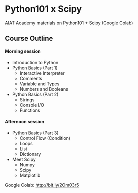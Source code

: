 # Python101 x Scipy
AIAT Academy materials on Python101 + Scipy (Google Colab)

## Course Outline
#### Morning session
- Introduction to Python
- Python Basics (Part 1)
  - Interactive Interpreter
  - Comments
  - Variable and Types
  - Numbers and Booleans
- Python Basics (Part 2)
  - Strings
  - Console I/O
  - Functions
  
#### Afternoon session
- Python Basics (Part 3)
  - Control Flow (Condition)
  - Loops
  - List
  - Dictionary
- Meet Scipy
  - Numpy
  - Scipy
  - Matplotlib

Google Colab: http://bit.ly/2Om03r5

